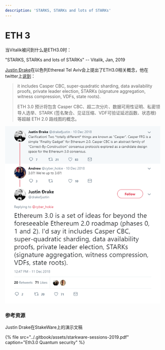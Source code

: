 ```yaml
---
description: 'STARKS, STARKs and lots of STARKs'
---
```


# ETH 3

当Vitalik被问到什么是ETH3.0时：

"STARKS, STARKs and lots of STARKs" -- Vitalik, Jan, 2019

[Justin Ðrake](https://twitter.com/drakefjustin)在以色列Ethereal Tel Aviv会上提出了ETH3.0相关概念，他在twitter上[说到](https://twitter.com/drakefjustin/status/1072593728253104128)：

> it includes Casper CBC, super-quadratic sharding, data availability proofs, private leader election, STARKs \(signature aggregation, witness compression, VDFs, state roots\). 
>
> ETH 3.0 预计将包含 Casper CBC、超二次分片、数据可用性证明、私密领导人选举、STARK \(签名聚合、见证压缩、VDF可验证延迟函数、状态根\) 等超越 ETH 2.0 路线图的概念。

![](../.gitbook/assets/eth3.0-talk.png)

### 

### 参考资源

Justin Drake在StakeWare上的演示文稿

{% file src="../.gitbook/assets/starkware-sessions-2019.pdf" caption="Eth3.0 Quantum security" %}









